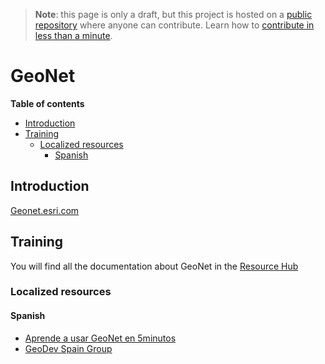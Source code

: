 > **Note**: this page is only a draft, but this project is hosted on a [public repository](https://github.com/hhkaos/awesome-arcgis) where anyone can contribute. Learn how to [contribute in less than a minute](https://github.com/hhkaos/awesome-arcgis/blob/master/CONTRIBUTING.md#contributions).

# GeoNet


<!-- START doctoc generated TOC please keep comment here to allow auto update -->
<!-- DON'T EDIT THIS SECTION, INSTEAD RE-RUN doctoc TO UPDATE -->
**Table of contents**

- [Introduction](#introduction)
- [Training](#training)
  - [Localized resources](#localized-resources)
    - [Spanish](#spanish)

<!-- END doctoc generated TOC please keep comment here to allow auto update -->

## Introduction

[Geonet.esri.com](https://geonet.esri.com/)

## Training

You will find all the documentation about GeoNet in the [Resource Hub](https://community.esri.com/community/help-and-feedback/pages/geonet-tools-resources)

### Localized resources

#### Spanish

* [Aprende a usar GeoNet en 5minutos](https://community.esri.com/docs/DOC-11960-consejos-para-usar-geonet?sr=stream)
* [GeoDev Spain Group](https://geonet.esri.com/groups/geodev-spain)
